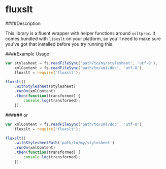 # fluxslt

####Description

This library is a fluent wrapper with helper functions around `xsltproc`. It comes bundled with `libxslt` on your platform, so you'll need to make sure you've got that
installed before you try running this.

####Example Usage

```js
var stylesheet = fs.readFileSync('path/to/my/stylesheet', 'utf-8'),
    xmlContent = fs.readFileSync('path/to/xml/doc', 'utf-8'),
    fluxslt = require('fluxslt');

fluxslt()
    .withStylesheet(stylesheet)
    .runOn(xmlContent)
    .then(function(transformed) {
        console.log(transformed);
    });
```

###### or

```js
var xmlContent = fs.readFileSync('path/to/xml/doc', 'utf-8'),
    fluxslt = require('fluxslt');

fluxslt()
    .withStylesheetPath('path/to/my/stylesheet')
    .runOn(xmlContent)
    .then(function(transformed) {
        console.log(transformed);
    });
```
